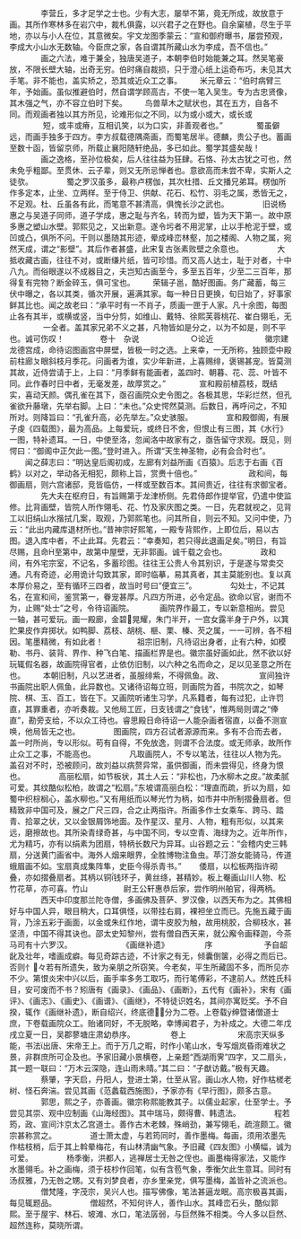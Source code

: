 <!-- { "loadSidebar": true } -->
　　　　李营丘，多才足学之士也。少有大志，屡举不第，竟无所成，故放意于画。其所作寒林多在岩穴中，裁札俱露，以兴君子之在野也。自余窠植，尽生于平地，亦以与小人在位，其意微矣。宇文龙图季蒙云：“宣和御府曝书，屡尝预观，李成大小山水无数轴。今臣庶之家，各自谓其所藏山水为李成，吾不信也。”
　　　　画之六法，难于兼全，独唐吴道子，本朝李伯时始能兼之耳。然吴笔豪放，不限长壁大轴，出奇无穷。伯时痛自裁损，只于澄心纸上运奇布巧，未见其大手笔。非不能也，盖实矫之，恐其或近众工之事。
　　米元章云：“伯时病臂三年，予始画。虽似推避伯时，然自谓学顾高古，不使一笔入吴生。专为古忠贤像，其木强之气，亦不容立伯时下矣。
　　鸟兽草木之赋状也，其在五方，自各不同。而观画者独以其方所见，论难形似之不同，以为或小或大，或长或
　　
　　短，或丰或瘠，互相讥笑，以为口实，非善观者也。”
　　　　蜀虽僻远，而画手独多于四方。李方叔载德隅斋画，而蜀笔居半。德麟，贵公子也。蓄画至数十函，皆留京师，所载止襄阳随轩绝品，多已如此。蜀学其盛矣哉！
　　　　画之逸格，至孙位极矣，后人往往益为狂肆。石恪、孙太古犹之可也，然未免乎粗鄙。至贯休、云子辈，则又无所忌惮者也。意欲高而未尝不卑，实斯人之徒欤。
　　　　蜀之罗汉虽多，最称卢楞伽，其次杜措、丘文播兄弟耳。楞伽所作多定本，止坐、立两样。至于侍卫、供献、花石、松竹、羽毛之属，悉皆无之，不足观。杜、丘虽各有此，而笔意不甚清高，俱愧长沙之武也。
　　　　旧说杨惠之与吴道子同师，道子学成，惠之耻与齐名，转而为塑，皆为天下第一。故中原多惠之塑山水壁。郭熙见之，又出新意。遂令圬者不用泥掌，止以手枪泥于壁，或凹或凸，俱所不问。干则以墨随其形迹，晕成峰峦林壑，加之楼阁、人物之属，宛然天成，谓之“影壁”。其后作者甚盛，此宋复古张素败壁之余意也。
　　　　大抵收藏古画，往往不对，或断缣片纸，皆可珍惜。而又高人达士，耻于对者，十中八九。而俗眼遂以不成器目之，夫岂知古画至今，多至五百年，少至二三百年，那得复有完物？断金碎玉，俱可宝也。
　　荣辑子邕，酷好图画。务广藏蓄，每三伏中曝之，各以其类，循次开展，遍满其家。每一种日日更换，旬日始了，好事家鲜其比也。闻之故老曰：“承平时有一不肖子，质画一匣于人家。凡十余图，每图止各有其半，或横或竖，当中分剪，如维山、戴特、徐熙芙蓉桃花、崔白翎毛，无
　　
　　一全者。盖其家兄弟不义之甚，凡物皆如是分之，以为不如是，则不平也。诚可伤叹！
　　
　　卷十　杂说
　　
　　　　○论近
　　
　　　　徽宗建龙德宫成，命待诏图画宫中屏壁，皆极一时之选。上来幸，一无所称，独顾壶中殿前柱廊ㄆ眼斜枝月季花。问画者为谁，实少年新进，上喜赐绯，褒锡甚宠。皆莫测其故，近侍尝请于上，上曰：“月季鲜有能画者，盖四时、朝暮、花、蕊、叶皆不同。此作春时日中者，无毫发差，故厚赏之。”
　　　　宣和殿前植荔枝，既结实，喜动天颜。偶孔雀在其下，亟召画院众史令图之。各极其思，华彩烂然，但孔雀欲升藤墩，先举右脚。上曰：“未也。”众史愕然莫测。后数日，再呼问之，不知所对。则降旨曰：“孔雀升高，必先举左。”众史骇服。
　　　　宣和殿御阁，有展子虔《四载图》，最为高品。上每爱玩，或终日不舍，但恨止有三图，其《水行》一图，特补遗耳。一日，中使至洛，忽闻洛中故家有之，亟告留守求观。既见，则愕曰：“御阁中正欠此一图。”登时进入。所谓“天生神圣物，必有会合时也”。
　　闻之薛志曰：“明达皇后阁初成，左廊有刘益所画《百猿》。后志于右画《百鹤》以对之，举动各无相犯，颇称上旨，赏赉十倍也。”
　　
　　　　政和间，每御画扇，则六宫诸邸，竞皆临仿，一样或至数百本。其间贵近，往往有求御宝者。
　　　　先大夫在枢府日，有旨赐第于龙津桥侧。先君侍郎作提举官，仍遣中使监修。比背画壁，皆院人所作翎毛、花、竹及家庆图之类。一日，先君就视之，见背工以旧绢山水揩拭几案，取观，乃郭熙笔也。问其所自，则云不知。又问中使，乃云：“此出内藏库退材所也。”昔神宗好熙笔，一殿专背熙作，上即位后，易以古图。退入库中者，不止此耳。先君云：“幸奏知，若只得此退画足矣。”明日，有旨尽赐，且命至第中，故第中屋壁，无非郭画。诚千载之会也。
　　　　政和间，有外宅宗室，不记名，多蓄珍图。往往王公贵人令其别识，于是遂与常卖交通。凡有奇迹，必用诡计勾致其家，即时临摹，易其真者，其主莫能别也。复以真本厚价易之，至有循环三四者，故当时号曰“便宜三”。
　　　　勾处士，不记其名，在宣和间，鉴赏第一，眷宠甚厚。凡四方所进，必令定品。欲命以官，谢而不为，止赐“处士”之号，令待诏画院。
　　　画院界作最工，专以新意相尚。尝见一轴，甚可爱玩。画一殿廊，金碧晃耀，朱门半开，一宫女露半身于户外，以箕贮果皮作弃掷状。如鸭脚、荔枝、胡桃、榧、栗、榛、芡之属，一一可辨，各不相因。笔墨精微，有如此者！
　　　　祖宗旧制，凡待诏出身者，止有六种，如模勒、书丹、装背、界作、种飞白笔、描画栏界是也。徽宗虽好画如此，然不欲以好玩辄假名器，故画院得官者，止依仿旧制，以六种之名而命之，足以见圣意之所在也。
　　本朝旧制，凡以艺进者，虽服绯紫，不得佩鱼。政、
　　
　　宣间独许书画院出职人佩鱼，此异数也。又诸待诏每立班，则画院为首，书院次之，如琴院、棋、玉、百工，皆在下。又画院听诸生习学，凡系籍者，每有过犯，止许罚直，其罪重者，亦听奏裁。又他局工匠，日支钱谓之“食钱”，惟两局则谓之“俸直”，勘旁支给，不以众工待也。睿思殿日命待诏一人能杂画者宿直，以备不测宣唤，他局皆无之也。
　　　　图画院，四方召试者源源而来。多有不合而去者，盖一时所尚，专以形似。苟有自得，不免放逸，则谓不合法度。或无师承，故所作止众工之事，不能高也。
　　　　凡取画院人，不专以笔法，往往以人物为先。盖召对不时，恐被顾问，故刘益以病赘异常，虽供御画，而未尝得见，终身为恨也。
　　　　高丽松扇，如节板状，其土人云：“非松也，乃水柳木之皮。”故柔腻可爱。其纹酷似松柏，故谓之“松扇。”东坡谓高丽白松：“理直而疏，折以为扇，如蜀中织棕榈心，盖水柳也。”又有用纸而以琴光竹为柄，如市井中所制摺叠扇者。但精致非中国可及，展之广尺三四，合之止两指许。所画多作士女乘车、跨马、踏青、拾翠之状，又以金银屑饰地面。及作星汉、星月、人物，粗有形似，以其来远，磨擦故也。其所染青绿奇甚，与中国不同，专以空青、海绿为之。近年所作，尤为精巧，亦有以绢素为团扇，特柄长数尺为异耳。山谷题之云：“会稽内史三韩扇，分送黄门画省中。海外人烟来眼界，全胜博物注鱼虫。苹汀游女能骑马，传道蛾眉画不如。宝扇真成集阵隼，史臣今得杀青书。”
　　倭扇，以松板两指许砌叠，亦如摺叠扇者。其柄以铜钱环子，黄丝绦，甚精妙。板上罨画山川人物、松竹花草，亦可喜。竹山
　　
　　尉王公轩惠恭后家，尝作明州舶官，得两柄。
　　　　西天中印度那兰陀寺僧，多画佛及菩萨、罗汉像，以西天布为之。其佛相好与中国人异，眼目稍大，口耳俱怪，以带挂右肩，裸袒坐立而已。先施五藏于画背，乃涂五彩于画面，以金或朱红作地，谓牛皮胶为触，故用桃胶，合柳枝水，甚坚渍，中国不得其诀也。邵太史知黎州，尝有僧自西天来，就公廨令画释迦，今茶马司有十六罗汉。
　　
　　
　　《画继补遗》
　　
　　序
　　
　　　　予自龆龀及壮年，嗜画成癖。每见奇踪古迹，不计家之有无，倾囊倒箧，必得之而后已。否则忄々若有所遗失，致为亲朋之所窃笑。今老矣，平生所藏固不多，而所见亦不少。第恨炎宋中兴以后，画手率多务工取巧，而行笔傅彩，不逮前人。然姓氏科目，安可废而不书？矧唐有《画录》、《画品》、《画断》，五代有《画补》，宋有《画评》、《画志》、《画史》、《画谱》、《画继》，不特徒识姓名，其间亦寓贬奖。予不自揆，辄作《画继补遗》，断自绍兴，终底德，分为二卷。上卷载绅暨诸僧道士庶，下卷载画院众工。贻诸同好，不无脱略，幸博闻君子，为补成之。大德二年戊戌立夏一日，吴郡蓼塘庄肃幼恭序。
　　
　　卷上
　　
　　　　宋高宗天纵多能，书法出唐、宋帝王上。而于万几之暇，时作小笔山水，专写烟岚昏雨难状之景，非群庶所可企及也。予家旧藏小景横卷，上亲题“西湖雨霁”四字，又二扇头，其一题一联曰：“万木云深隐，连山雨未晴。”其二曰：“子猷访戴。”极有天趣。
　　　　蔡肇，字天启，丹阳人，登进士第，仕至从官。画山水人物，好作枯槎老树、怪石奔湍。尝见其画《范蠡载西施图》，予家亦有《早行图》，颇多古意。
　　　　郭思，熙之子，亦善画。徽宗称熙能教其子。以儒业起家，仕至学士。予尝见其崇、观中应制画《山海经图》。其中瑞马，颇得曹、韩遗法。
　　　　程若筠，政、宣间汴京太乙宫道士。善作古木老棘，殊峭劲，兼写翎毛，疏渲颇工。徽宗甚称赏之。
　　　　道士萧太虚，与若筠同时，善作墨梅。每画，须用浓墨先作枯枝梢，后于其上斡晕梅花，有山林清幽气象。予旧藏《四友图》小横幅，诚为可爱。
　　　　杨季衡，洪都人，逃禅居士无咎之侄也。画墨梅得家法，又能作水墨翎毛。补之画梅，须于枝杪作回笔，似有含苞气象，季衡欠此生意耳。同时有汤叔雅，乃无咎之甥。又有刘梦良者，亦乡里亲党，俱写墨梅，盖皆补之流派也。
　　　　僧梵隆，字茂宗，吴兴人也。描写佛像，笔法甚逼龙眠。高宗极喜其画，每见辄题品。
　　　　僧超然，不知何许人，善作山水。其峰峦石头，酷似郭熙。至于屋宇、林石、坡滩、水口，笔法孱弱，与巨然殊不相类。今人多以巨然、超然连称，莫晓所谓。
